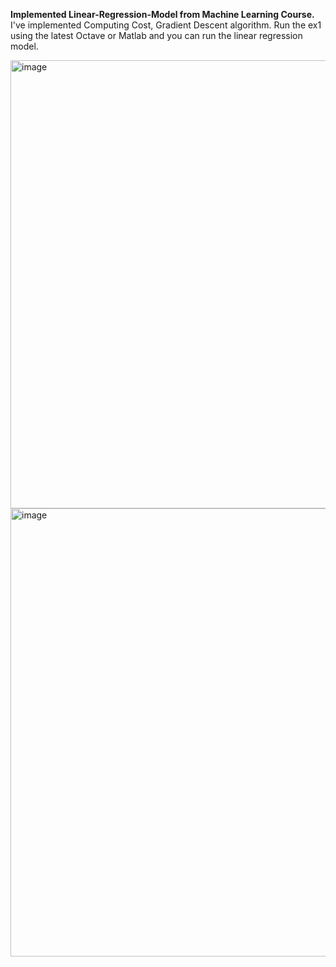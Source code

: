 **Implemented Linear-Regression-Model from Machine Learning Course.**
I've implemented Computing Cost, Gradient Descent algorithm.
Run the ex1 using the latest Octave or Matlab and you can run the linear regression model.

<img width="717" alt="image" src="https://github.com/user-attachments/assets/36edafff-cd6c-43b6-8d3e-d83f3fad29c9" />

<img width="717" alt="image" src="https://github.com/user-attachments/assets/64271a6e-f668-452d-b12c-abd0da668026" />
